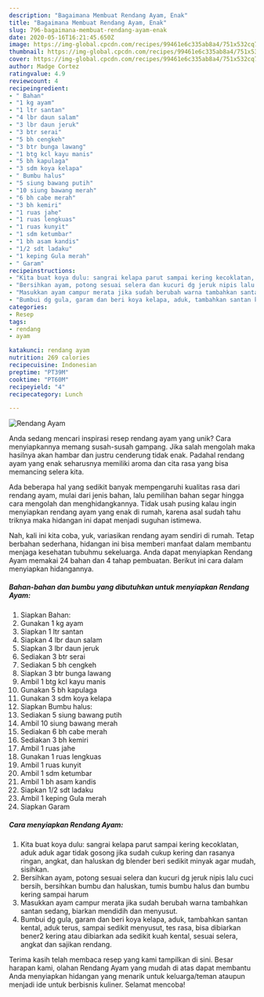 ```yaml
---
description: "Bagaimana Membuat Rendang Ayam, Enak"
title: "Bagaimana Membuat Rendang Ayam, Enak"
slug: 796-bagaimana-membuat-rendang-ayam-enak
date: 2020-05-16T16:21:45.650Z
image: https://img-global.cpcdn.com/recipes/99461e6c335ab8a4/751x532cq70/rendang-ayam-foto-resep-utama.jpg
thumbnail: https://img-global.cpcdn.com/recipes/99461e6c335ab8a4/751x532cq70/rendang-ayam-foto-resep-utama.jpg
cover: https://img-global.cpcdn.com/recipes/99461e6c335ab8a4/751x532cq70/rendang-ayam-foto-resep-utama.jpg
author: Madge Cortez
ratingvalue: 4.9
reviewcount: 4
recipeingredient:
- " Bahan"
- "1 kg ayam"
- "1 ltr santan"
- "4 lbr daun salam"
- "3 lbr daun jeruk"
- "3 btr serai"
- "5 bh cengkeh"
- "3 btr bunga lawang"
- "1 btg kcl kayu manis"
- "5 bh kapulaga"
- "3 sdm koya kelapa"
- " Bumbu halus"
- "5 siung bawang putih"
- "10 siung bawang merah"
- "6 bh cabe merah"
- "3 bh kemiri"
- "1 ruas jahe"
- "1 ruas lengkuas"
- "1 ruas kunyit"
- "1 sdm ketumbar"
- "1 bh asam kandis"
- "1/2 sdt ladaku"
- "1 keping Gula merah"
- " Garam"
recipeinstructions:
- "Kita buat koya dulu: sangrai kelapa parut sampai kering kecoklatan, aduk aduk agar tidak gosong jika sudah cukup kering dan rasanya ringan, angkat, dan haluskan dg blender beri sedikit minyak agar mudah, sisihkan."
- "Bersihkan ayam, potong sesuai selera dan kucuri dg jeruk nipis lalu cuci bersih, bersihkan bumbu dan haluskan, tumis bumbu halus dan bumbu kering sampai harum"
- "Masukkan ayam campur merata jika sudah berubah warna tambahkan santan sedang, biarkan mendidih dan menyusut."
- "Bumbui dg gula, garam dan beri koya kelapa, aduk, tambahkan santan kental, aduk terus, sampai sedikit menyusut, tes rasa, bisa dibiarkan bener2 kering atau dibiarkan ada sedikit kuah kental, sesuai selera, angkat dan sajikan rendang."
categories:
- Resep
tags:
- rendang
- ayam

katakunci: rendang ayam 
nutrition: 269 calories
recipecuisine: Indonesian
preptime: "PT39M"
cooktime: "PT60M"
recipeyield: "4"
recipecategory: Lunch

---
```



![Rendang Ayam](https://img-global.cpcdn.com/recipes/99461e6c335ab8a4/751x532cq70/rendang-ayam-foto-resep-utama.jpg)

Anda sedang mencari inspirasi resep rendang ayam yang unik? Cara menyiapkannya memang susah-susah gampang. Jika salah mengolah maka hasilnya akan hambar dan justru cenderung tidak enak. Padahal rendang ayam yang enak seharusnya memiliki aroma dan cita rasa yang bisa memancing selera kita.



Ada beberapa hal yang sedikit banyak mempengaruhi kualitas rasa dari rendang ayam, mulai dari jenis bahan, lalu pemilihan bahan segar hingga cara mengolah dan menghidangkannya. Tidak usah pusing kalau ingin menyiapkan rendang ayam yang enak di rumah, karena asal sudah tahu triknya maka hidangan ini dapat menjadi suguhan istimewa.


Nah, kali ini kita coba, yuk, variasikan rendang ayam sendiri di rumah. Tetap berbahan sederhana, hidangan ini bisa memberi manfaat dalam membantu menjaga kesehatan tubuhmu sekeluarga. Anda dapat menyiapkan Rendang Ayam memakai 24 bahan dan 4 tahap pembuatan. Berikut ini cara dalam menyiapkan hidangannya.

<!--inarticleads1-->

##### Bahan-bahan dan bumbu yang dibutuhkan untuk menyiapkan Rendang Ayam:

1. Siapkan  Bahan:
1. Gunakan 1 kg ayam
1. Siapkan 1 ltr santan
1. Siapkan 4 lbr daun salam
1. Siapkan 3 lbr daun jeruk
1. Sediakan 3 btr serai
1. Sediakan 5 bh cengkeh
1. Siapkan 3 btr bunga lawang
1. Ambil 1 btg kcl kayu manis
1. Gunakan 5 bh kapulaga
1. Gunakan 3 sdm koya kelapa
1. Siapkan  Bumbu halus:
1. Sediakan 5 siung bawang putih
1. Ambil 10 siung bawang merah
1. Sediakan 6 bh cabe merah
1. Sediakan 3 bh kemiri
1. Ambil 1 ruas jahe
1. Gunakan 1 ruas lengkuas
1. Ambil 1 ruas kunyit
1. Ambil 1 sdm ketumbar
1. Ambil 1 bh asam kandis
1. Siapkan 1/2 sdt ladaku
1. Ambil 1 keping Gula merah
1. Siapkan  Garam




<!--inarticleads2-->

##### Cara menyiapkan Rendang Ayam:

1. Kita buat koya dulu: sangrai kelapa parut sampai kering kecoklatan, aduk aduk agar tidak gosong jika sudah cukup kering dan rasanya ringan, angkat, dan haluskan dg blender beri sedikit minyak agar mudah, sisihkan.
1. Bersihkan ayam, potong sesuai selera dan kucuri dg jeruk nipis lalu cuci bersih, bersihkan bumbu dan haluskan, tumis bumbu halus dan bumbu kering sampai harum
1. Masukkan ayam campur merata jika sudah berubah warna tambahkan santan sedang, biarkan mendidih dan menyusut.
1. Bumbui dg gula, garam dan beri koya kelapa, aduk, tambahkan santan kental, aduk terus, sampai sedikit menyusut, tes rasa, bisa dibiarkan bener2 kering atau dibiarkan ada sedikit kuah kental, sesuai selera, angkat dan sajikan rendang.




Terima kasih telah membaca resep yang kami tampilkan di sini. Besar harapan kami, olahan Rendang Ayam yang mudah di atas dapat membantu Anda menyiapkan hidangan yang menarik untuk keluarga/teman ataupun menjadi ide untuk berbisnis kuliner. Selamat mencoba!
